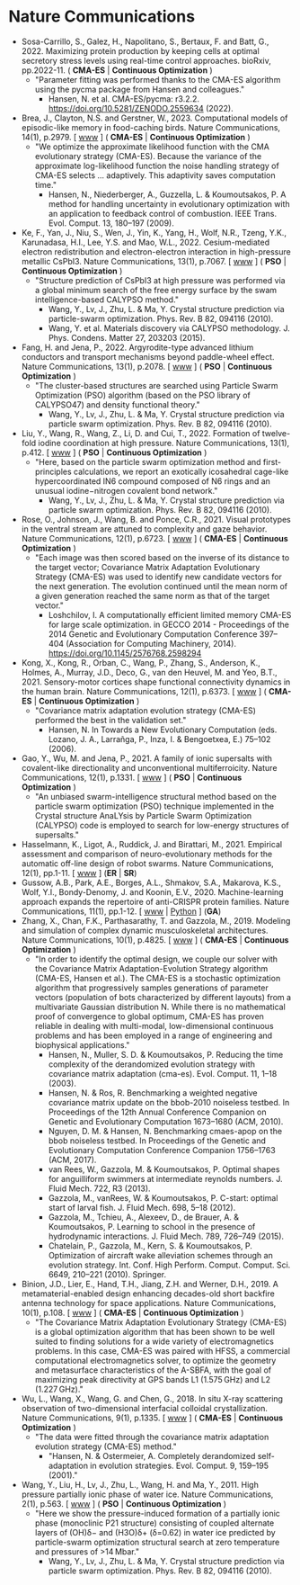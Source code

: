 # Nature Communications

* Sosa-Carrillo, S., Galez, H., Napolitano, S., Bertaux, F. and Batt, G., 2022. Maximizing protein production by keeping cells at optimal secretory stress levels using real-time control approaches. bioRxiv, pp.2022-11. ( **CMA-ES** | **Continuous Optimization** )
  * "Parameter fitting was performed thanks to the CMA-ES algorithm using the pycma package from Hansen and colleagues."
    * Hansen, N. et al. CMA-ES/pycma: r3.2.2. https://doi.org/10.5281/ZENODO.2559634 (2022).
* Brea, J., Clayton, N.S. and Gerstner, W., 2023. Computational models of episodic-like memory in food-caching birds. Nature Communications, 14(1), p.2979. [ [www](https://www.nature.com/articles/s41467-023-38570-x) ] ( **CMA-ES** | **Continuous Optimization** )
  * "We optimize the approximate likelihood function with the CMA evolutionary strategy (CMA-ES). Because the variance of the approximate log-likelihood function the noise handling strategy of CMA-ES selects ... adaptively. This adaptivity saves computation time."
    * Hansen, N., Niederberger, A., Guzzella, L. & Koumoutsakos, P. A method for handling uncertainty in evolutionary optimization with an application to feedback control of combustion. IEEE Trans. Evol. Comput. 13, 180–197 (2009).
* Ke, F., Yan, J., Niu, S., Wen, J., Yin, K., Yang, H., Wolf, N.R., Tzeng, Y.K., Karunadasa, H.I., Lee, Y.S. and Mao, W.L., 2022. Cesium-mediated electron redistribution and electron-electron interaction in high-pressure metallic CsPbI3. Nature Communications, 13(1), p.7067. [ [www](https://www.nature.com/articles/s41467-022-34786-5) ] ( **PSO** | **Continuous Optimization** )
  * "Structure prediction of CsPbI3 at high pressure was performed via a global minimum search of the free energy surface by the swam intelligence-based CALYPSO method."
    * Wang, Y., Lv, J., Zhu, L. & Ma, Y. Crystal structure prediction via particle-swarm optimization. Phys. Rev. B 82, 094116 (2010).
    * Wang, Y. et al. Materials discovery via CALYPSO methodology. J. Phys. Condens. Matter 27, 203203 (2015).
* Fang, H. and Jena, P., 2022. Argyrodite-type advanced lithium conductors and transport mechanisms beyond paddle-wheel effect. Nature Communications, 13(1), p.2078. [ [www](https://www.nature.com/articles/s41467-022-29769-5) ] ( **PSO** | **Continuous Optimization** )
  * "The cluster-based structures are searched using Particle Swarm Optimization (PSO) algorithm (based on the PSO library of CALYPSO47) and density functional theory."
    * Wang, Y., Lv, J., Zhu, L. & Ma, Y. Crystal structure prediction via particle swarm optimization. Phys. Rev. B 82, 094116 (2010).
* Liu, Y., Wang, R., Wang, Z., Li, D. and Cui, T., 2022. Formation of twelve-fold iodine coordination at high pressure. Nature Communications, 13(1), p.412. [ [www](https://www.nature.com/articles/s41467-022-28083-4) ] ( **PSO** | **Continuous Optimization** )
  * "Here, based on the particle swarm optimization method and first-principles calculations, we report an exotically icosahedral cage-like hypercoordinated IN6 compound composed of N6 rings and an unusual iodine−nitrogen covalent bond network."
    * Wang, Y., Lv, J., Zhu, L. & Ma, Y. Crystal structure prediction via particle swarm optimization. Phys. Rev. B 82, 094116 (2010).
* Rose, O., Johnson, J., Wang, B. and Ponce, C.R., 2021. Visual prototypes in the ventral stream are attuned to complexity and gaze behavior. Nature Communications, 12(1), p.6723. [ [www](https://www.nature.com/articles/s41467-021-27027-8) ] ( **CMA-ES** | **Continuous Optimization** )
  * "Each image was then scored based on the inverse of its distance to the target vector; Covariance Matrix Adaptation Evolutionary Strategy (CMA-ES) was used to identify new candidate vectors for the next generation. The evolution continued until the mean norm of a given generation reached the same norm as that of the target vector."
    * Loshchilov, I. A computationally efficient limited memory CMA-ES for large scale optimization. in GECCO 2014 - Proceedings of the 2014 Genetic and
Evolutionary Computation Conference 397–404 (Association for Computing Machinery, 2014). https://doi.org/10.1145/2576768.2598294
* Kong, X., Kong, R., Orban, C., Wang, P., Zhang, S., Anderson, K., Holmes, A., Murray, J.D., Deco, G., van den Heuvel, M. and Yeo, B.T., 2021. Sensory-motor cortices shape functional connectivity dynamics in the human brain. Nature Communications, 12(1), p.6373. [ [www](https://www.nature.com/articles/s41467-021-26704-y) ] ( **CMA-ES** | **Continuous Optimization** )
  * "Covariance matrix adaptation evolution strategy (CMA-ES) performed the best in the validation set."
    * Hansen, N. In Towards a New Evolutionary Computation (eds. Lozano, J. A., Larrañga, P., Inza, I. & Bengoetxea, E.) 75–102 (2006).
* Gao, Y., Wu, M. and Jena, P., 2021. A family of ionic supersalts with covalent-like directionality and unconventional multiferroicity. Nature Communications, 12(1), p.1331. [ [www](https://www.nature.com/articles/s41467-021-21597-3) ] ( **PSO** | **Continuous Optimization** )
  * "An unbiased swarm-intelligence structural method based on the particle swarm optimization (PSO) technique implemented in the Crystal structure AnaLYsis by Particle Swarm Optimization (CALYPSO) code is employed to search for low-energy structures of supersalts."
* Hasselmann, K., Ligot, A., Ruddick, J. and Birattari, M., 2021. Empirical assessment and comparison of neuro-evolutionary methods for the automatic off-line design of robot swarms. Nature Communications, 12(1), pp.1-11. [ [www](https://www.nature.com/articles/s41467-021-24642-3) ] (**ER** | **SR**)
* Gussow, A.B., Park, A.E., Borges, A.L., Shmakov, S.A., Makarova, K.S., Wolf, Y.I., Bondy-Denomy, J. and Koonin, E.V., 2020. Machine-learning approach expands the repertoire of anti-CRISPR protein families. Nature Communications, 11(1), pp.1-12. [ [www](https://www.nature.com/articles/s41467-020-17652-0) | [Python](https://github.com/gussow/acr) ] (**GA**)
* Zhang, X., Chan, F.K., Parthasarathy, T. and Gazzola, M., 2019. Modeling and simulation of complex dynamic musculoskeletal architectures. Nature Communications, 10(1), p.4825. [ [www](https://www.nature.com/articles/s41467-019-12759-5) ] ( **CMA-ES** | **Continuous Optimization** )
  * "In order to identify the optimal design, we couple our solver with the Covariance Matrix Adaptation-Evolution Strategy algorithm (CMA-ES, Hansen et al.). The CMA-ES is a stochastic optimization algorithm that progressively samples generations of parameter vectors (population of bots characterized by different layouts) from a multivariate Gaussian distribution N. While there is no mathematical proof of convergence to global optimum, CMA-ES has proven reliable in dealing with multi-modal, low-dimensional continuous problems and has been employed in a range of engineering and biophysical applications."
    * Hansen, N., Muller, S. D. & Koumoutsakos, P. Reducing the time complexity of the derandomized evolution strategy with covariance matrix adaptation (cma-es). Evol. Comput. 11, 1–18 (2003).
    * Hansen, N. & Ros, R. Benchmarking a weighted negative covariance matrix update on the bbob-2010 noiseless testbed. In Proceedings of the 12th Annual Conference Companion on Genetic and Evolutionary Computation 1673–1680 (ACM, 2010).
    * Nguyen, D. M. & Hansen, N. Benchmarking cmaes-apop on the bbob noiseless testbed. In Proceedings of the Genetic and Evolutionary Computation Conference Companion 1756–1763 (ACM, 2017).
    * van Rees, W., Gazzola, M. & Koumoutsakos, P. Optimal shapes for anguilliform swimmers at intermediate reynolds numbers. J. Fluid Mech. 722, R3 (2013).
    * Gazzola, M., vanRees, W. & Koumoutsakos, P. C-start: optimal start of larval fish. J. Fluid Mech. 698, 5–18 (2012).
    * Gazzola, M., Tchieu, A., Alexeev, D., de Brauer, A. & Koumoutsakos, P. Learning to school in the presence of hydrodynamic interactions. J. Fluid Mech. 789, 726–749 (2015).
    * Chatelain, P., Gazzola, M., Kern, S. & Koumoutsakos, P. Optimization of aircraft wake alleviation schemes through an evolution strategy. Int. Conf. High Perform. Comput. Comput. Sci. 6649, 210–221 (2010). Springer.
* Binion, J.D., Lier, E., Hand, T.H., Jiang, Z.H. and Werner, D.H., 2019. A metamaterial-enabled design enhancing decades-old short backfire antenna technology for space applications. Nature Communications, 10(1), p.108. [ [www](https://www.nature.com/articles/s41467-018-08032-w) ] ( **CMA-ES** | **Continuous Optimization** )
  * "The Covariance Matrix Adaptation Evolutionary Strategy (CMA-ES) is a global optimization algorithm that has been shown to be well suited to finding solutions for a wide variety of electromagnetics problems. In this case, CMA-ES was paired with HFSS, a commercial computational electromagnetics solver, to optimize the geometry and metasurface characteristics of the A-SBFA, with the goal of maximizing peak directivity at GPS bands L1 (1.575 GHz) and L2 (1.227 GHz)."
* Wu, L., Wang, X., Wang, G. and Chen, G., 2018. In situ X-ray scattering observation of two-dimensional interfacial colloidal crystallization. Nature Communications, 9(1), p.1335. [ [www](https://www.nature.com/articles/s41467-018-03767-y) ] ( **CMA-ES** | **Continuous Optimization** )
  * "The data were fitted through the covariance matrix adaptation evolution strategy (CMA-ES) method."
    * "Hansen, N. & Ostermeier, A. Completely derandomized self-adaptation in evolution strategies. Evol. Comput. 9, 159–195 (2001)."
* Wang, Y., Liu, H., Lv, J., Zhu, L., Wang, H. and Ma, Y., 2011. High pressure partially ionic phase of water ice. Nature Communications, 2(1), p.563. [ [www](https://www.nature.com/articles/ncomms1566) ] ( **PSO** | **Continuous Optimization** )
  * "Here we show the pressure-induced formation of a partially ionic phase (monoclinic P21 structure) consisting of coupled alternate layers of (OH)δ− and (H3O)δ+ (δ=0.62) in water ice predicted by particle-swarm optimization structural search at zero temperature and pressures of >14 Mbar."
    * Wang, Y., Lv, J., Zhu, L. & Ma, Y. Crystal structure prediction via particle swarm optimization. Phys. Rev. B 82, 094116 (2010).
